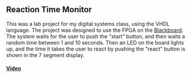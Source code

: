 ## Reaction Time Monitor

This was a lab project for my digital systems class, using the VHDL language. The project was designed to use the FPGA on the [Blackboard](https://www.realdigital.org/). The system waits for the user to push the "start" button, and then waits a random time between 1 and 10 seconds. Then an LED on the board lights up, and the time it takes the user to react by pushing the "react" button is shown in the 7 segment display.


#### [Video](https://drive.google.com/file/d/1A4TfPMh51Ige1CvP6qmPnalyO79IDrpx/view?usp=sharing)
